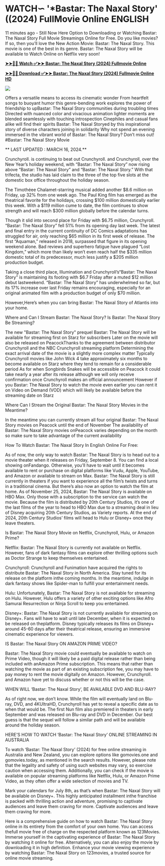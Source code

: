 # <h1>WATCH∽ '*Bastar: The Naxal Story' ((2024) FullMovie Online ENGLISH</h1>

11 minutes ago - Still Now Here Option to Downloading or Watching Bastar: The Naxal Story Full Movie Streamings Online for Free. Do you like movies? If so, then you’ll love the New Action Movie: Bastar: The Naxal Story. This movie is one of the best in its genre. Bastar: The Naxal Story will be available to Watch Online on Netflix very soon!

**[➤➤🔴📱 Watch ✅➤➤ Bastar: The Naxal Story (2024) Fullmovie Online](https://flixstreamovie.com/en/movie/1169534/bastar-the-naxal-story)**

**[➤➤🔴📱 Download ✅➤➤ Bastar: The Naxal Story (2024) Fullmovie Online HD](https://flixstreamovie.com/en/movie/1169534/bastar-the-naxal-story)**

[![](https://bankopat.com/wp-content/uploads/2024/03/movie-hub-1.gif)](https://flixstreamovie.com/en/movie/1169534/bastar-the-naxal-story)

Offers a versatile means to access its cinematic wonder From heartfelt songs to buoyant humor this genre-bending work explores the power of friendship to upBastar: The Naxal Story communities during troubling times Directed with nuanced color and vivacious animation lighter moments are blended seamlessly with touching introspection Cinephiles and casual fans alike will find their spirits Bastar: The Naxal Storyed by this inspirational story of diverse characters joining in solidarity Why not spend an evening immersed in the vibrant world of Bastar: The Naxal Story? Don’t miss out! #Bastar: The Naxal Story Movie

** LAST UPDATED : MARCH 16, 2024.**

Crunchyroll. is continuing to beat out Crunchyroll. and Crunchyroll, over the New Year’s holiday weekend, with “Bastar: The Naxal Story” now rising above “Bastar: The Naxal Story” and “Bastar: The Naxal Story.” With that trifecta, the studio has laid claim to the three of the top five slots at the domestic box office throughout the holiday season.

The Timothéee Chalamet-starring musical added another $8.6 million on Friday, up 32% from one week ago. The Paul King film has emerged as the theatrical favorite for the holidays, crossing $100 million domestically earlier this week. With a $119 million cume to date, the film continues to show strength and will reach $300 million globally before the calendar turns.

Though it slid into second place for Friday with $6.75 million, Crunchyroll. “Bastar: The Naxal Story” fell 51% from its opening day last week. The latest and final entry in the current continuity of DC Comics adaptations has struggled for air, only reaching $65 million in its first week of release. The first “Aquaman,” released in 2018, surpassed that figure in its opening weekend alone. Bad reviews and superhero fatigue have plagued “Lost Kingdom,” which more than likely won’t even reach half the $335 million domestic total of its predecessor, much less justify a $205 million production budget.

Taking a close third place, Illumination and Crunchyroll’s“Bastar: The Naxal Story” is maintaining its footing with $6.7 Friday after a muted $12 million debut lastweekend. “Bastar: The Naxal Story” has underwhelmed so far, but its 17% increase over last Friday remains encouraging, especially for an original animated film with a production budget of only $70 million.

However,Here’s when you can bring Bastar: The Naxal Story of Atlantis into your home.

Where and Can I Stream Bastar: The Naxal Story? Is Bastar: The Naxal Story Be Streaming?

The new "Bastar: The Naxal Story" prequel Bastar: The Naxal Story will be available for streaming first on Starz for subscribers Later on the movie will also be released on PeacockThanks to the agreement between distributor Crunchyroll and the NBC Crunchyroll streaming platform Determining the exact arrival date of the movie is a slightly more complex matter Typically Crunchyroll movies like John Wick 4 take approximately six months to become available on Starz where they tend to remain for a considerable period As for when Songbirds Snakes will be accessible on Peacock it could take nearly a year after its release although we will only receive confirmation once Crunchyroll makes an official announcement However if you Bastar: The Naxal Story to watch the movie even earlier you can rent it on Video on Demand (VOD) which will likely be available before the streaming date on Starz

Where Can I Stream the Original Bastar: The Naxal Story Movies in the Meantime?

In the meantime you can currently stream all four original Bastar: The Naxal Story movies on Peacock until the end of November The availability of Bastar: The Naxal Story movies onPeacock varies depending on the month so make sure to take advantage of the current availability

How To Watch Bastar: The Naxal Story In English Online For Free:

As of now, the only way to watch Bastar: The Naxal Story is to head out to a movie theater when it releases on Friday, September 8. You can find a local showing onFandango. Otherwise, you’ll have to wait until it becomes available to rent or purchase on digital platforms like Vudu, Apple, YouTube, and Amazon or available to stream on Max. Bastar: The Naxal Story is still currently in theaters if you want to experience all the film’s twists and turns in a traditional cinema. But there’s also now an option to watch the film at home. As of November 25, 2024, Bastar: The Naxal Story is available on HBO Max. Only those with a subscription to the service can watch the movie. Because the film is distributed by 20th Century Studios, it’s one of the last films of the year to head to HBO Max due to a streaming deal in lieu of Disney acquiring 20th Century Studios, as Variety reports. At the end of 2024, 20th Century Studios’ films will head to Hulu or Disney+ once they leave theaters.

Is Bastar: The Naxal Story Movie on Netflix, Crunchyroll, Hulu, or Amazon Prime?

Netflix: Bastar: The Naxal Story is currently not available on Netflix. However, fans of dark fantasy films can explore other thrilling options such as Doctor Strange to keep themselves entertained.

Crunchyroll: Crunchyroll and Funimation have acquired the rights to distribute Bastar: The Naxal Story in North America. Stay tuned for its release on the platform inthe coming months. In the meantime, indulge in dark fantasy shows like Spider-man to fulfill your entertainment needs.

Hulu: Unfortunately, Bastar: The Naxal Story is not available for streaming on Hulu. However, Hulu offers a variety of other exciting options like Afro Samurai Resurrection or Ninja Scroll to keep you entertained.

Disney+: Bastar: The Naxal Story is not currently available for streaming on Disney+. Fans will have to wait until late December, when it is expected to be released on theplatform. Disney typically releases its films on Disney+ around 45-60 days after their theatrical release, ensuring an immersive cinematic experience for viewers.

IS Bastar: The Naxal Story ON AMAZON PRIME VIDEO?

Bastar: The Naxal Story movie could eventually be available to watch on Prime Video, though it will likely be a paid digital release rather than being included with anAmazon Prime subscription. This means that rather than watching the movie as part of an existing subscription fee, you may have to pay money to rent the movie digitally on Amazon. However, Crunchyroll. and Amazon have yet to discuss whether or not this will be the case.

WHEN WILL ‘Bastar: The Naxal Story’, BE AVAILABLE DVD AND BLU-RAY?

As of right now, we don’t know. While the film will eventually land on Blu-ray, DVD, and 4KUltraHD, Crunchyroll has yet to reveal a specific date as to when that would be. The first Nun film also premiered in theaters in early September and was released on Blu-ray and DVD in December. Our best guess is that the sequel will follow a similar path and will be available around the holiday season.

HERE’S HOW TO WATCH ‘Bastar: The Naxal Story’ ONLINE STREAMING IN AUSTRALIA

To watch ‘Bastar: The Naxal Story’ (2024) for free online streaming in Australia and New Zealand, you can explore options like gomovies.one and gomovies.today, as mentioned in the search results. However, please note that the legality and safety of using such websites may vary, so exercise caution when accessing them. Additionally, you can check if the movie is available on popular streaming platforms like Netflix, Hulu, or Amazon Prime Video, as they often offer a wide selection of movies and TV.

Mark your calendars for July 8th, as that’s when Bastar: The Naxal Story will be available on Disney+. This highly anticipated installment inthe franchise is packed with thrilling action and adventure, promising to captivate audiences and leave them craving for more. Captivate audiences and leave them craving for more.

Here is a comprehensive guide on how to watch Bastar: The Naxal Story online in its entirety from the comfort of your own home. You can access thefull movie free of charge on the respected platform known as 123Movies. Immerse yourself in the captivating experience of Bastar: The Naxal Story by watching it online for free. Alternatively, you can also enjoy the movie by downloading it in high definition. Enhance your movie viewing experience by watching Bastar: The Naxal Story on 123movies, a trusted source for online movie streaming.
